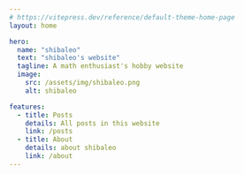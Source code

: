 ```yaml
---
# https://vitepress.dev/reference/default-theme-home-page
layout: home

hero:
  name: "shibaleo"
  text: "shibaleo's website"
  tagline: A math enthusiast's hobby website
  image:
    src: /assets/img/shibaleo.png
    alt: shibaleo

features:
  - title: Posts
    details: All posts in this website
    link: /posts
  - title: About
    details: about shibaleo
    link: /about
---
```


